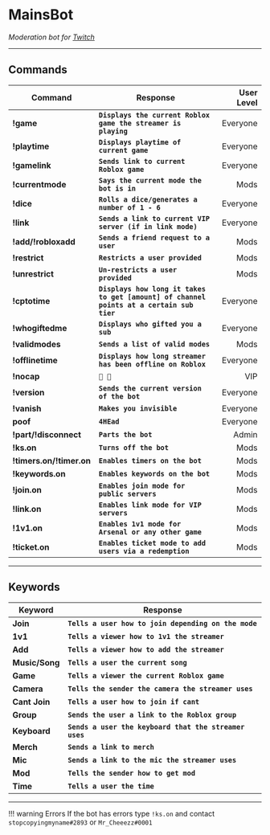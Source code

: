 # **MainsBot**
*Moderation bot for [Twitch](https://twitch.tv)*
***

## Commands


**Command** | **Response** | **User Level**
------ | ------ | -----:
**!game**   | **`Displays the current Roblox game the streamer is playing`** | Everyone
**!playtime**   | **`Displays playtime of current game`** | Everyone
**!gamelink**   | **`Sends link to current Roblox game`** | Everyone
**!currentmode**   | **`Says the current mode the bot is in`** | Mods
**!dice**   | **`Rolls a dice/generates a number of 1 - 6`** | Everyone
**!link**   | **`Sends a link to current VIP server (if in link mode)`** | Everyone
**!add/!robloxadd**   | **`Sends a friend request to a user`** | Mods
**!restrict**   | **`Restricts a user provided`** | Mods 
**!unrestrict**   | **`Un-restricts a user provided`** | Mods
**!cptotime**   | **`Displays how long it takes to get [amount] of channel points at a certain sub tier`** | Everyone
**!whogiftedme**   | **`Displays who gifted you a sub`** | Everyone
**!validmodes**   | **`Sends a list of valid modes`** | Mods
**!offlinetime**   | **`Displays how long streamer has been offline on Roblox`** | Everyone
**!nocap**   | **`🚫 🧢`** | VIP
**!version**   | **`Sends the current version of the bot`** | Everyone
**!vanish**   | **`Makes you invisible`** | Everyone
**poof**   | **`4HEad`** | Everyone
**!part/!disconnect**   | **`Parts the bot`** | Admin
**!ks.on**   | **`Turns off the bot`** | Mods
**!timers.on/!timer.on**   | **`Enables timers on the bot`** | Mods
**!keywords.on**   | **`Enables keywords on the bot`** | Mods
**!join.on**   | **`Enables join mode for public servers`** | Mods
**!link.on**   | **`Enables link mode for VIP servers`** | Mods
**!1v1.on**   | **`Enables 1v1 mode for Arsenal or any other game`** | Mods
**!ticket.on**   | **`Enables ticket mode to add users via a redemption`** | Mods

***

## Keywords


**Keyword** | **Response**
------ | ------
**Join** | **`Tells a user how to join depending on the mode`**
**1v1** | **`Tells a viewer how to 1v1 the streamer`**
**Add** | **`Tells a viewer how to add the streamer`**
**Music/Song** | **`Tells a user the current song`**
**Game** | **`Tells a viewer the current Roblox game`**
**Camera** | **`Tells the sender the camera the streamer uses`**
**Cant Join** | **`Tells a user how to join if cant`**
**Group** | **`Sends the user a link to the Roblox group`**
**Keyboard** | **`Sends a user the keyboard that the streamer uses`**
**Merch** | **`Sends a link to merch`**
**Mic** | **`Sends a link to the mic the streamer uses`**
**Mod** | **`Tells the sender how to get mod`**
**Time** | **`Tells a user the time`**

***
!!! warning Errors
	If the bot has errors type `!ks.on` and contact `stopcopyingmyname#2893` or `Mr_Cheeezz#0001`